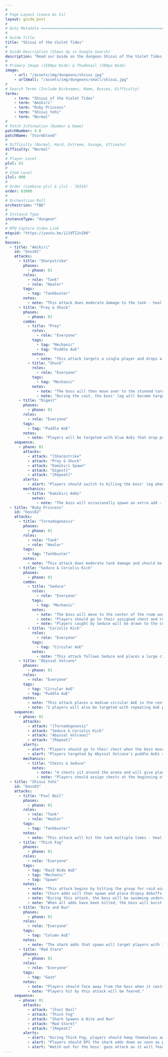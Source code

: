 ```yaml
---
#
# Page Layout (Leave As Is)
layout: guide_post
#
# Duty Metadata ================================================================
#
# Guide Title
title: "Shisui of the Violet Tides"
#
# Guide Description (Shows Up in Google Search)
description: "Read our Guide on the dungeon Shisui of the Violet Tides (Normal) where you'll face off against Amikiri, Ruby Princess, and Shisui Yohi."
#
# Primary Image (1500px Wide) & Thumbnail (500px Wide)
image:
    - url: "/assets/img/dungeons/shisui.jpg"
    - urlSmall: "/assets/img/dungeons/small/shisui.jpg"
#
# Search Terms (Include Nicknames, Name, Bosses, Difficulty)
terms:
    - term: "Shisui of the Violet Tides"
    - term: "Amikiri"
    - term: "Ruby Princess"
    - term: "Shisui Yohi"
    - term: "Normal"
#
# Patch Information (Number & Name)
patchNumber: 4.0
patchName: "Stormblood"
#
# Difficulty (Normal, Hard, Extreme, Savage, Ultimate)
difficulty: "Normal"
#
# Player Level
plvl: 63
#
# Item Level
ilvl: 000
#
# Order (Combine plvl & ilvl - 70310)
order: 63000
#
# Orchestrion Roll
orchestrion: "TBD"
#
# Instance Type
instanceType: "dungeon"
#
# MTQ Capture Video Link
mtqvid: "https://youtu.be/1JJdTI2nI80"
#
bosses:
  - title: "Amikiri"
    id: "boss01"
    attacks:
      - title: "Sharpstrike"
        phases:
          - phase: 01
        roles:
          - role: "Tank"
          - role: "Healer"
        tags:
          - tag: "Tankbuster"
        notes:
          - note: "This attack does moderate damage to the tank - heal and cooldown as necessary."
      - title: "Prey & Shuck"
        phases:
          - phase: 01
        combo:
          - title: "Prey"
            roles:
              - role: "Everyone"
            tags:
              - tag: "Mechanic"
              - tag: "Puddle AoE"
            notes:
              - note: "This attack targets a single player and drops a puddle AoE on them that stuns anybody standing in it."
          - title: "Shuck"
            roles:
              - role: "Everyone"
            tags:
              - tag: "Mechanic"
            notes:
              - note: "The boss will then move over to the stunned targets and begin to cast Shuck - if the cast is successful, the targeted player will die."
              - note: "During the cast, the boss' leg will become targetable - kill the leg to interrupt the cast and cause the boss to flip onto its back, providing an opportunity for extra DPS."
      - title: "Digest"
        phases:
          - phase: 01
        roles:
          - role: "Everyone"
        tags:
          - tag: "Puddle AoE"
        notes:
          - note: "Players will be targeted with blue AoEs that drop puddles where they stand - avoid other players."
    sequence:
      - phase: 01
        attacks:
          - attack: "[Sharpstrike"
          - attack: "Prey & Shuck"
          - attack: "Kamikiri Spawn"
          - attack: "Digest]"
          - attack: "[Repeat]"
        alerts:
          - alert: "Players should switch to killing the boss' leg when it begins to cast Shuck."
        mechanics:
          - title: "Kamikiri Adds"
            notes:
              - note: "The boss will occasionally spawn an extra add - tanks should pick this up and players should kill it."
  - title: "Ruby Princess"
    id: "boss02"
    attacks:
      - title: "Tornadogenesis"
        phases:
          - phase: 01
        roles:
          - role: "Tank"
          - role: "Healer"
        tags:
          - tag: "Tankbuster"
        notes:
          - note: "This attack does moderate tank damage and should be healed and cooldowned as necessary."
      - title: "Seduce & Coriolis Kick"
        phases:
          - phase: 01
        combo:
          - title: "Seduce"
            roles:
              - role: "Everyone"
            tags:
              - tag: "Mechanic"
            notes:
              - note: "The boss will move to the center of the room and begin to cast Seduce."
              - note: "Players should go to their assigned chest and receive the Old buff to avoid Seduce."
              - note: "Players caught by Seduce will be drawn to the center where they will be bound in place and hit by Coriolis Kick."
          - title: "Coriolis Kick"
            roles:
              - role: "Everyone"
            tags:
              - tag: "Circular AoE"
            notes:
              - note: "This attack follows Seduce and places a large circular AoE at the center of the arena - dodge as necessary."
      - title: "Abyssal Volcano"
        phases:
          - phase: 01
        roles:
          - role: "Everyone"
        tags:
          - tag: "Circular AoE"
          - tag: "Puddle AoE"
        notes:
          - note: "This attack places a medium circular AoE in the center of the arena."
          - note: "2 players will also be targeted with repeating AoE puddles - keep moving until the attack ends."
    sequence:
      - phase: 01
        attacks:
          - attack: "[Tornadogenesis"
          - attack: "Seduce & Coriolis Kick"
          - attack: "Abyssal Volcano]"
          - attack: "[Repeat]"
        alerts:
          - alert: "Players should go to their chest when the boss moves to the center to cast Seduce."
          - alert: "Players targeted by Abyssal Volcano's puddle AoEs should continue to move until the attack ends."
        mechanics:
          - title: "Chests & Seduce"
            notes:
              - note: "4 chests sit around the arena and will give players near them the Old buff."
              - note: "Players should assign chests at the beginning of the fight - they will be used to avoid the boss' attack Seduce."
  - title: "Shisui Yohi"
    id: "boss03"
    attacks:
      - title: "Foul Nail"
        phases:
          - phase: 01
        roles:
          - role: "Tank"
          - role: "Healer"
        tags:
          - tag: "Tankbuster"
        notes:
          - note: "This attack will hit the tank multiple times - heal and cooldown as necessary."
      - title: "Thick Fog"
        phases:
          - phase: 01
        roles:
          - role: "Everyone"
        tags:
          - tag: "Raid Wide AoE"
          - tag: "Mechanic"
          - tag: "Spawn"
        notes:
          - note: "This attack begins by hitting the group for raid wide damage."
          - note: "Churn adds will then spawn and place Dropsy debuffs on players until they are killed."
          - note: "During this attack, the boss will be swimming underwater, creating ripples where it is."
          - note: "When all adds have been killed, the boss will burst out of the water, hitting anyone near it with damage and a Vulnerability Up debuff."
      - title: "Bite and Run"
        phases:
          - phase: 01
        roles:
          - role: "Everyone"
        tags:
          - tag: "Column AoE"
        notes:
          - note: "The shark adds that spawn will target players with these column AoE attacks and divebomb through the telegraph."
      - title: "Mad Stare"
        phases:
          - phase: 01
        roles:
          - role: "Everyone"
        tags:
          - tag: "Gaze"
        notes:
          - note: "Players should face away from the boss when it casts Mad Stare."
          - note: "Players hit by this attack will be feared."
    sequence:
      - phase: 01
        attacks:
          - attack: "[Foul Nail"
          - attack: "Thick Fog"
          - attack: "Shark Spawns & Bite and Run"
          - attack: "Mad Stare]"
          - attack: "[Repeat]"
        alerts:
          - alert: "During Thick Fog, players should keep themselves away from the boss' ripples to avoid being hit when the final add is killed."
          - alert: "Players should DPS the shark adds down as soon as possible."
          - alert: "Watch out for the boss' gaze attack as it will fear anyone it hits."
---
```

